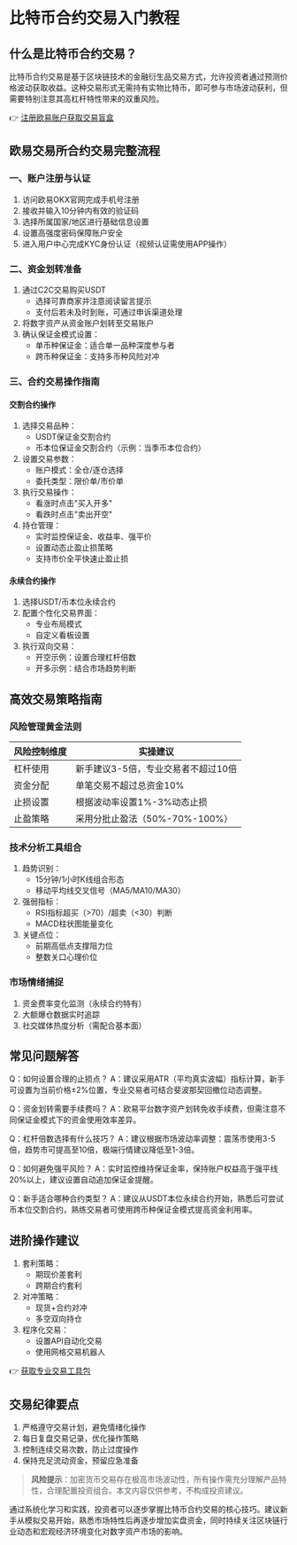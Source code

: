 # 比特币合约交易入门教程

## 什么是比特币合约交易？
比特币合约交易是基于区块链技术的金融衍生品交易方式，允许投资者通过预测价格波动获取收益。这种交易形式无需持有实物比特币，即可参与市场波动获利，但需要特别注意其高杠杆特性带来的双重风险。

👉 [注册欧易账户获取交易盲盒](https://bit.ly/okx_welcome)

## 欧易交易所合约交易完整流程

### 一、账户注册与认证
1. 访问欧易OKX官网完成手机号注册
2. 接收并输入10分钟内有效的验证码
3. 选择所属国家/地区进行基础信息设置
4. 设置高强度密码保障账户安全
5. 进入用户中心完成KYC身份认证（视频认证需使用APP操作）

### 二、资金划转准备
1. 通过C2C交易购买USDT
   - 选择可靠商家并注意阅读留言提示
   - 支付后若未及时到账，可通过申诉渠道处理
2. 将数字资产从资金账户划转至交易账户
3. 确认保证金模式设置：
   - 单币种保证金：适合单一品种深度参与者
   - 跨币种保证金：支持多币种风险对冲

### 三、合约交易操作指南
#### 交割合约操作
1. 选择交易品种：
   - USDT保证金交割合约
   - 币本位保证金交割合约（示例：当季币本位合约）
2. 设置交易参数：
   - 账户模式：全仓/逐仓选择
   - 委托类型：限价单/市价单
3. 执行交易操作：
   - 看涨时点击"买入开多"
   - 看跌时点击"卖出开空"
4. 持仓管理：
   - 实时监控保证金、收益率、强平价
   - 设置动态止盈止损策略
   - 支持市价全平快速止盈止损

#### 永续合约操作
1. 选择USDT/币本位永续合约
2. 配置个性化交易界面：
   - 专业布局模式
   - 自定义看板设置
3. 执行双向交易：
   - 开空示例：设置合理杠杆倍数
   - 开多示例：结合市场趋势判断

## 高效交易策略指南

### 风险管理黄金法则
| 风险控制维度 | 实操建议 |
|--------------|----------|
| 杠杆使用     | 新手建议3-5倍，专业交易者不超过10倍 |
| 资金分配     | 单笔交易不超过总资金10% |
| 止损设置     | 根据波动率设置1%-3%动态止损 |
| 止盈策略     | 采用分批止盈法（50%-70%-100%） |

### 技术分析工具组合
1. 趋势识别：
   - 15分钟/1小时K线组合形态
   - 移动平均线交叉信号（MA5/MA10/MA30）
2. 强弱指标：
   - RSI指标超买（>70）/超卖（<30）判断
   - MACD柱状图能量变化
3. 关键点位：
   - 前期高低点支撑阻力位
   - 整数关口心理价位

### 市场情绪捕捉
1. 资金费率变化监测（永续合约特有）
2. 大额爆仓数据实时追踪
3. 社交媒体热度分析（需配合基本面）

## 常见问题解答

Q：如何设置合理的止损点？
A：建议采用ATR（平均真实波幅）指标计算，新手可设置为当前价格±2%位置，专业交易者可结合斐波那契回撤位动态调整。

Q：资金划转需要手续费吗？
A：欧易平台数字资产划转免收手续费，但需注意不同保证金模式下的资金使用效率差异。

Q：杠杆倍数选择有什么技巧？
A：建议根据市场波动率调整：震荡市使用3-5倍，趋势市可提高至10倍，极端行情建议降低至1-3倍。

Q：如何避免强平风险？
A：实时监控维持保证金率，保持账户权益高于强平线20%以上，建议设置自动追加保证金提醒。

Q：新手适合哪种合约类型？
A：建议从USDT本位永续合约开始，熟悉后可尝试币本位交割合约，熟练交易者可使用跨币种保证金模式提高资金利用率。

## 进阶操作建议
1. 套利策略：
   - 期现价差套利
   - 跨期合约套利
2. 对冲策略：
   - 现货+合约对冲
   - 多空双向持仓
3. 程序化交易：
   - 设置API自动化交易
   - 使用网格交易机器人

👉 [获取专业交易工具包](https://bit.ly/okx_welcome)

## 交易纪律要点
1. 严格遵守交易计划，避免情绪化操作
2. 每日复盘交易记录，优化操作策略
3. 控制连续交易次数，防止过度操作
4. 保持充足流动资金，预留应急准备

> **风险提示**：加密货币交易存在极高市场波动性，所有操作需充分理解产品特性，合理配置投资组合。本文内容仅供参考，不构成投资建议。

通过系统化学习和实践，投资者可以逐步掌握比特币合约交易的核心技巧。建议新手从模拟交易开始，熟悉市场特性后再逐步增加实盘资金，同时持续关注区块链行业动态和宏观经济环境变化对数字资产市场的影响。